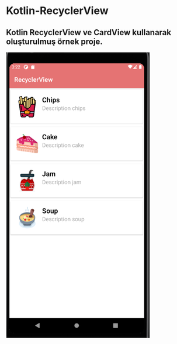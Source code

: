 # Kotlin-RecyclerView

## Kotlin RecyclerView ve CardView kullanarak oluşturulmuş örnek proje.

![screen](https://github.com/isilay-subasi/Kotlin-RecyclerView/blob/main/images/screen.PNG)